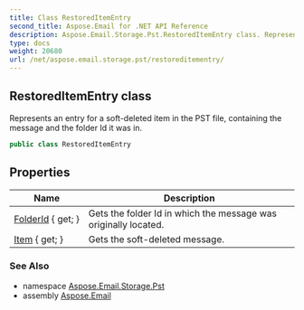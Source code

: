 ```yaml
---
title: Class RestoredItemEntry
second_title: Aspose.Email for .NET API Reference
description: Aspose.Email.Storage.Pst.RestoredItemEntry class. Represents an entry for a softdeleted item in the PST file containing the message and the folder Id it was in
type: docs
weight: 20680
url: /net/aspose.email.storage.pst/restoreditementry/
---
```

## RestoredItemEntry class

Represents an entry for a soft-deleted item in the PST file, containing the message and the folder Id it was in.

```csharp
public class RestoredItemEntry
```

## Properties

| Name | Description |
| --- | --- |
| [FolderId](../../aspose.email.storage.pst/restoreditementry/folderid/) { get; } | Gets the folder Id in which the message was originally located. |
| [Item](../../aspose.email.storage.pst/restoreditementry/item/) { get; } | Gets the soft-deleted message. |

### See Also

* namespace [Aspose.Email.Storage.Pst](../../aspose.email.storage.pst/)
* assembly [Aspose.Email](../../)



